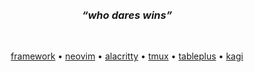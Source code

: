<br>
<br>

<div align="center">
  
<h3><em><q>who dares wins</q></em></h3>

<br>

<a href="https://frame.work/">framework</a> • <a href="https://neovim.io">neovim</a> • <a href="https://alacritty.org">alacritty</a> • <a href="https://github.com/tmux/tmux/wiki">tmux</a> • <a href="https://tableplus.com">tableplus</a> • <a href="https://kagi.com">kagi</a>

</div>

<br>
